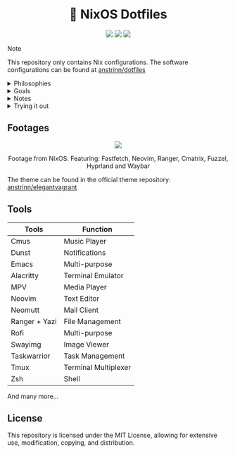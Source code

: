 <h1 align="center">🍚 NixOS Dotfiles</h1>

<div align="center">
<img src=https://img.shields.io/github/repo-size/anstrinn/dotfiles-nixos?color=7c5cff&label=SIZE&logo=googlecloudstorage&style=for-the-badge&logoColor=D9E0EE&labelColor=292324>
<img src=https://img.shields.io/badge/Keep%20It%20Simple-Stupid-7c5cff?logo=nixos&style=for-the-badge&logoColor=D9E0EE&labelColor=292324>
<img src=https://img.shields.io/github/license/anstrinn/dotfiles-nixos?color=7c5cff&label=LICENSE&logo=github&style=for-the-badge&logoColor=D9E0EE&labelColor=292324>
</div>

> [!NOTE]
> This repository only contains Nix configurations. The software configurations can be found at [anstrinn/dotfiles](https://github.com/anstrinn/dotfiles)

<details>
  <summary>Philosophies</summary>

- <strong>Keep things simple</strong>
- Keep it easy to maintain
- Lightweight system without sacrificing on visuals
  </details>

<details>
  <summary>Goals</summary>

- Make the system highly customized
- Keep the visuals consistent with an original theme (Elegant Vagrant)
- Execute any task blazingly fast without any frictions to my workflow
- Integrate CLI tools to produce results better than any GUI Tool
  </details>

<details>
  <summary>Notes</summary>

I do not use Home Manager to manage all my dotfiles, instead I have a separate repository only for the software configurations. I do manage them using `stow` which is much simpler than Home Manager and give me more flexibility.

This approach allows me to have agnostic configs, which can be used in any system, even if it does not run NixOS or Home Manager.

  </details>

<details>
  <summary>Trying it out</summary>

This repository include an installation script which helps you install this NixOS configuration. The script will handle everything (disk format, installation, apply dotfiles config and setup user password).

> This repository uses `disko` to manage partitions. I do recommend you to use your own `disko` configuration, or check the available ones in this repository at `./profiles/disks/` before proceeding!

You can try this configuration in two ways:

```bash
git clone https://codeberg.org/anstrinn/nix $HOME/nix
sh $HOME/nix/install.sh
```

Or if you prefer a single command (WIP):

```bash
curl -sSL https://codeberg.org/anstrinn/nix/raw/branch/main/install.sh clone | bash
```

<strong>Tip:</strong> If you want to try the config just like I use it, use the `-d` flag to use the default config.

  </details>

## Footages

<div align="center">
  <img src="https://git.disroot.org/anstrinn/images/raw/branch/main/dotfiles/2025-04-21-nixos.webp">
  <p>Footage from NixOS. Featuring: Fastfetch, Neovim, Ranger, Cmatrix, Fuzzel, Hyprland and Waybar</p>
</div>

The theme can be found in the official theme repository: [anstrinn/elegantvagrant](https://github.com/anstrinn/elegantvagrant)

## Tools

| Tools         | Function             |
| ------------- | -------------------- |
| Cmus          | Music Player         |
| Dunst         | Notifications        |
| Emacs         | Multi-purpose        |
| Alacritty     | Terminal Emulator    |
| MPV           | Media Player         |
| Neovim        | Text Editor          |
| Neomutt       | Mail Client          |
| Ranger + Yazi | File Management      |
| Rofi          | Multi-purpose        |
| Swayimg       | Image Viewer         |
| Taskwarrior   | Task Management      |
| Tmux          | Terminal Multiplexer |
| Zsh           | Shell                |

And many more...

## License

This repository is licensed under the MIT License, allowing for extensive use, modification, copying, and distribution.
